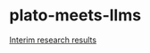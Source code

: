 # plato-meets-llms

[Interim research results](https://docs.google.com/document/d/1TCsiHil48lZr2HiFfb-cV5PiV9J9owqlHBWxz5P8gQI)
